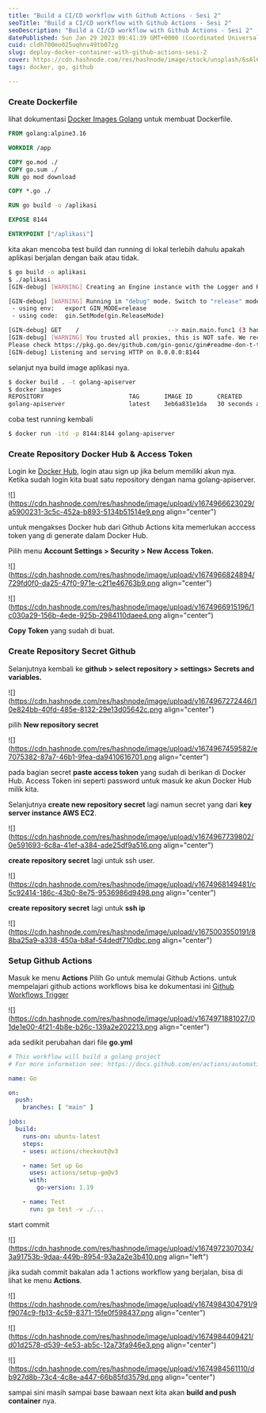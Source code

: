 ```yaml
---
title: "Build a CI/CD workflow with Github Actions - Sesi 2"
seoTitle: "Build a CI/CD workflow with Github Actions - Sesi 2"
seoDescription: "Build a CI/CD workflow with Github Actions - Sesi 2"
datePublished: Sun Jan 29 2023 09:41:39 GMT+0000 (Coordinated Universal Time)
cuid: cldh700mo025uqhnv49tb07zg
slug: deploy-docker-container-with-github-actions-sesi-2
cover: https://cdn.hashnode.com/res/hashnode/image/stock/unsplash/6sAl6aQ4OWI/upload/c7a02e8da51c8f6efbc7a1c79bd3e5f7.jpeg
tags: docker, go, github

---
```


### Create Dockerfile

lihat dokumentasi [Docker Images Golang](https://docs.docker.com/language/golang/build-images/) untuk membuat Dockerfile.

```dockerfile
FROM golang:alpine3.16

WORKDIR /app

COPY go.mod ./
COPY go.sum ./
RUN go mod download

COPY *.go ./

RUN go build -o /aplikasi

EXPOSE 8144

ENTRYPOINT ["/aplikasi"]
```

kita akan mencoba test build dan running di lokal terlebih dahulu apakah aplikasi berjalan dengan baik atau tidak.

```bash
$ go build -o aplikasi
$ ./aplikasi
[GIN-debug] [WARNING] Creating an Engine instance with the Logger and Recovery middleware already attached.

[GIN-debug] [WARNING] Running in "debug" mode. Switch to "release" mode in production.
 - using env:   export GIN_MODE=release
 - using code:  gin.SetMode(gin.ReleaseMode)

[GIN-debug] GET    /                         --> main.main.func1 (3 handlers)
[GIN-debug] [WARNING] You trusted all proxies, this is NOT safe. We recommend you to set a value.
Please check https://pkg.go.dev/github.com/gin-gonic/gin#readme-don-t-trust-all-proxies for details.
[GIN-debug] Listening and serving HTTP on 0.0.0.0:8144
```

selanjut nya build image aplikasi nya.

```bash
$ docker build . -t golang-apiserver
$ docker images
REPOSITORY                        TAG       IMAGE ID       CREATED          SIZE
golang-apiserver                  latest    3eb6a831e1da   30 seconds ago   529MB
```

coba test running kembali

```bash
$ docker run -itd -p 8144:8144 golang-apiserver
```

### Create Repository Docker Hub & Access Token

Login ke [Docker Hub](https://hub.docker.com/), login atau sign up jika belum memiliki akun nya. Ketika sudah login kita buat satu repository dengan nama golang-apiserver.

![](https://cdn.hashnode.com/res/hashnode/image/upload/v1674966623029/a5900231-3c5c-452a-b893-5134b51514e9.png align="center")

untuk mengakses Docker hub dari Github Actions kita memerlukan acccess token yang di generate dalam Docker Hub.

Pilih menu **Account Settings &gt; Security &gt; New Access Token.**

![](https://cdn.hashnode.com/res/hashnode/image/upload/v1674966824894/729fd0f0-da25-47f0-971e-c2f1e46763b9.png align="center")

![](https://cdn.hashnode.com/res/hashnode/image/upload/v1674966915196/1c030a29-156b-4ede-925b-2984110daee4.png align="center")

**Copy Token** yang sudah di buat.

### Create Repository Secret Github

Selanjutnya kembali ke **github &gt; select repository &gt; settings&gt; Secrets and variables.**

![](https://cdn.hashnode.com/res/hashnode/image/upload/v1674967272446/10e824bb-40fd-485e-8132-29e13d05642c.png align="center")

pilih **New repository secret**

![](https://cdn.hashnode.com/res/hashnode/image/upload/v1674967459582/e7075382-87a7-46b1-9fea-da9410616701.png align="center")

pada bagian secret **paste access token** yang sudah di berikan di Docker Hub. Access Token ini seperti password untuk masuk ke akun Docker Hub milik kita.

Selanjutnya **create new repository secret** lagi namun secret yang dari **key server instance AWS EC2**.

![](https://cdn.hashnode.com/res/hashnode/image/upload/v1674967739802/0e591693-6c8a-41ef-a384-ade25df9a516.png align="center")

**create repository secret** lagi untuk ssh user.

![](https://cdn.hashnode.com/res/hashnode/image/upload/v1674968149481/c5c92414-186c-43b0-8e75-9536986d9498.png align="center")

**create repository secret** lagi untuk **ssh ip**

![](https://cdn.hashnode.com/res/hashnode/image/upload/v1675003550191/88ba25a9-a338-450a-b8af-54dedf710dbc.png align="center")

### Setup Github Actions

Masuk ke menu **Actions** Pilih Go untuk memulai Github Actions. untuk mempelajari github actions workflows bisa ke dokumentasi ini [Github Workflows Trigger](https://docs.github.com/en/actions/using-workflows/events-that-trigger-workflows)

![](https://cdn.hashnode.com/res/hashnode/image/upload/v1674971881027/01de1e00-4f21-4b8e-b26c-139a2e202213.png align="center")

ada sedikit perubahan dari file **go.yml**

```yaml
# This workflow will build a golang project
# For more information see: https://docs.github.com/en/actions/automating-builds-and-tests/building-and-testing-go

name: Go

on:
  push:
    branches: [ "main" ]

jobs:
  build:
    runs-on: ubuntu-latest
    steps:
    - uses: actions/checkout@v3

    - name: Set up Go
      uses: actions/setup-go@v3
      with:
        go-version: 1.19

    - name: Test
      run: go test -v ./...
```

start commit

![](https://cdn.hashnode.com/res/hashnode/image/upload/v1674972307034/3a91753b-9daa-449b-8954-93a2a2e3b410.png align="left")

jika sudah commit bakalan ada 1 actions workflow yang berjalan, bisa di lihat ke menu **Actions**.

![](https://cdn.hashnode.com/res/hashnode/image/upload/v1674984304791/9f9074c9-fb13-4c59-8371-15fe0f598437.png align="center")

![](https://cdn.hashnode.com/res/hashnode/image/upload/v1674984409421/d01d2578-d539-4e53-ab5c-12a73fa946e3.png align="center")

![](https://cdn.hashnode.com/res/hashnode/image/upload/v1674984561110/db927d8b-73c4-4c8e-a447-66b85fd3579d.png align="center")

sampai sini masih sampai base bawaan next kita akan **build and push container** nya.